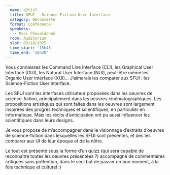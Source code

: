 ```yaml
---
  name: d2t1s7
  title: SFUI - Science-Fiction User Interface
  category: Découverte
  format: Conférence
  speakers: 
    - Marc Chevaldonné
  room: Auditorium
  slot: 03/10/2025
  time_start: '15h45'
  time_end: '16h30'
---
```

Vous connaissez les Command Line Interface (CLI), les Graphical User Interface (GUI), les Natural User Interface (NUI), peut-être même les Organic User Interface (XUI)… J’aimerais les comparer aux SFUI : les Science-Fiction User Interface.

Les SFUI sont les interfaces utilisateur proposées dans les oeuvres de science-fiction, principalement dans les oeuvres cinématographiques.
Les propositions artistiques qui sont faites dans les oeuvres sont largement inspirées des progrès techniques et scientifiques, en particulier en informatique. Mais les récits d’anticipation ont pu aussi influencer les scientifiques dans leurs designs.

Je vous propose de m’accompagner dans le visionnage d’extraits d’oeuvres de science-fiction dans lesquelles les SFUI sont présentes, et des les comparer aux UI de leur époque et de la nôtre.

Le tout est présenté sous la forme d’un quizz (qui sera capable de reconnaître toutes les oeuvres présentées ?) accompagné de commentaires critiques sans prétention, dans le seul but de passer un bon moment, à la fois technique et culturel :)